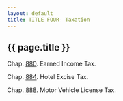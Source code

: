 ```yaml
---
layout: default 
title: TITLE FOUR- Taxation 
---
```


{{ page.title }}
----------------

Chap. [880](3f1dec27.html). Earned Income Tax.

Chap. [884](4026154a.html). Hotel Excise Tax.

Chap. [888](4055e0a8.html). Motor Vehicle License Tax.
